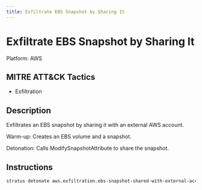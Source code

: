 ```yaml
---
title: Exfiltrate EBS Snapshot by Sharing It
---
```


# Exfiltrate EBS Snapshot by Sharing It 

Platform: AWS

## MITRE ATT&CK Tactics


- Exfiltration

## Description


Exfiltrates an EBS snapshot by sharing it with an external AWS account.

Warm-up: Creates an EBS volume and a snapshot.

Detonation: Calls ModifySnapshotAttribute to share the snapshot.


## Instructions

```bash title="Detonate with Stratus Red Team"
stratus detonate aws.exfiltration.ebs-snapshot-shared-with-external-account
```